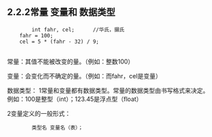 
## 2.2.2常量 变量和 数据类型

```
    	int fahr, cel;		//华氏，摄氏
	fahr = 100;
	cel = 5 * (fahr - 32) / 9;
``` 
##
常量：其值不能被改变的量。（例如：整数100）

变量：会变化而不确定的量。（例如：而fahr，cel是变量）

数据类型：
1常量和变量都有数据类型。常量的数据类型由书写格式来决定。<br>
例如：100是整型（int）；123.45是浮点型（float）

2变量定义的一般形式：
```
        类型名 变量名（表）；
``` 
        
	
